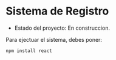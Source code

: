 <h1> Sistema de Registro</h1>

- Estado del proyecto: En construccion.

Para ejectuar el sistema, debes poner:

```npm install react```
